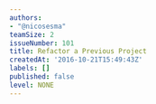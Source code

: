 ```yaml
---
authors:
- "@nicosesma"
teamSize: 2
issueNumber: 101
title: Refactor a Previous Project
createdAt: '2016-10-21T15:49:43Z'
labels: []
published: false
level: NONE
---
```






